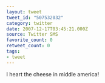 ```yaml
---
layout: tweet
tweet_id: "507532032"
category: twitter
date: 2007-12-17T03:45:21.000Z
source: Twitter SMS
favorite_count: 0
retweet_count: 0
tags:
- tweet
---
```


I heart the cheese in middle america!
